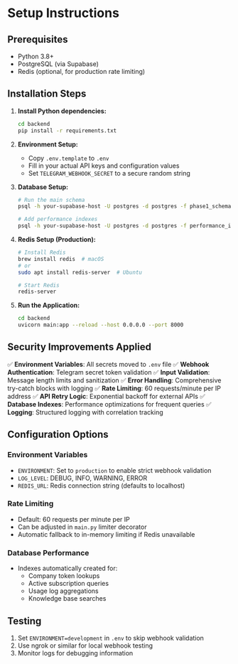 # Setup Instructions

## Prerequisites
- Python 3.8+
- PostgreSQL (via Supabase)
- Redis (optional, for production rate limiting)

## Installation Steps

1. **Install Python dependencies:**
   ```bash
   cd backend
   pip install -r requirements.txt
   ```

2. **Environment Setup:**
   - Copy `.env.template` to `.env`
   - Fill in your actual API keys and configuration values
   - Set `TELEGRAM_WEBHOOK_SECRET` to a secure random string

3. **Database Setup:**
   ```bash
   # Run the main schema
   psql -h your-supabase-host -U postgres -d postgres -f phase1_schema.sql
   
   # Add performance indexes
   psql -h your-supabase-host -U postgres -d postgres -f performance_indexes.sql
   ```

4. **Redis Setup (Production):**
   ```bash
   # Install Redis
   brew install redis  # macOS
   # or
   sudo apt install redis-server  # Ubuntu
   
   # Start Redis
   redis-server
   ```

5. **Run the Application:**
   ```bash
   cd backend
   uvicorn main:app --reload --host 0.0.0.0 --port 8000
   ```

## Security Improvements Applied

✅ **Environment Variables**: All secrets moved to `.env` file
✅ **Webhook Authentication**: Telegram secret token validation
✅ **Input Validation**: Message length limits and sanitization
✅ **Error Handling**: Comprehensive try-catch blocks with logging
✅ **Rate Limiting**: 60 requests/minute per IP address
✅ **API Retry Logic**: Exponential backoff for external APIs
✅ **Database Indexes**: Performance optimizations for frequent queries
✅ **Logging**: Structured logging with correlation tracking

## Configuration Options

### Environment Variables
- `ENVIRONMENT`: Set to `production` to enable strict webhook validation
- `LOG_LEVEL`: DEBUG, INFO, WARNING, ERROR
- `REDIS_URL`: Redis connection string (defaults to localhost)

### Rate Limiting
- Default: 60 requests per minute per IP
- Can be adjusted in `main.py` limiter decorator
- Automatic fallback to in-memory limiting if Redis unavailable

### Database Performance
- Indexes automatically created for:
  - Company token lookups
  - Active subscription queries
  - Usage log aggregations
  - Knowledge base searches

## Testing
1. Set `ENVIRONMENT=development` in `.env` to skip webhook validation
2. Use ngrok or similar for local webhook testing
3. Monitor logs for debugging information